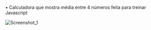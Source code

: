• Calculadora que mostra média entre 4 números feita para treinar Javascript

![Screenshot_1](https://user-images.githubusercontent.com/74440517/151720934-ffc83fb6-008a-4df6-b77f-f448a61bf42b.png)
